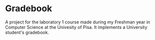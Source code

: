 # Gradebook
A project for the laboratory 1 course made during my Freshman year in Computer Science at the Univesity of Pisa. It implements a University student's gradebook.
